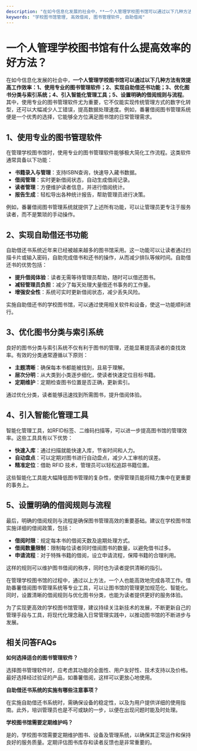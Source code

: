```yaml
---
description: "在如今信息化发展的社会中，**一个人管理学校图书馆可以通过以下几种方法有效提高工作效率：1、使用专业的图书管理软件；2、实现自助借还书功能；3、优化图书分类与索引系统；4、引入智能化管理工具；5、设置明确的借阅规则与流程**。其中，使用专业的图书管理软件尤为重要，它不仅能实现传统管理方式的数字化转型，还可以大幅减少人工错误，提高数据处理速度。例如，番薯借阅图书管理系统便是一个优秀的选择，它能够全方位满足图书馆的日常管理需求。"
keywords: "学校图书馆管理, 高效借阅, 图书管理软件, 自助借阅"
---
```

# 一个人管理学校图书馆有什么提高效率的好方法？

在如今信息化发展的社会中，**一个人管理学校图书馆可以通过以下几种方法有效提高工作效率：1、使用专业的图书管理软件；2、实现自助借还书功能；3、优化图书分类与索引系统；4、引入智能化管理工具；5、设置明确的借阅规则与流程**。其中，使用专业的图书管理软件尤为重要，它不仅能实现传统管理方式的数字化转型，还可以大幅减少人工错误，提高数据处理速度。例如，番薯借阅图书管理系统便是一个优秀的选择，它能够全方位满足图书馆的日常管理需求。

## 1、使用专业的图书管理软件

在管理学校图书馆时，使用专业的图书管理软件能够极大简化工作流程。这类软件通常具备以下功能：

- **书籍录入与管理**：支持ISBN查询，快速导入藏书数据。
- **借阅管理**：实时更新借阅状态，自动生成借阅记录。
- **读者管理**：方便维护读者信息，并进行借阅统计。
- **报告生成**：轻松导出各种统计报告，帮助管理员进行决策。

例如，番薯借阅图书管理系统就提供了上述所有功能，可以让管理员更专注于服务读者，而不是繁琐的手动操作。

## 2、实现自助借还书功能

自助借还书系统近年来已经被越来越多的图书馆采用。这一功能可以让读者通过扫描卡片或输入密码，自助完成借书和还书的操作，从而减少排队等候时间。自助借还书的优势包括：

- **提升借阅体验**：读者无需等待管理员帮助，随时可以借还图书。
- **减轻管理员负担**：减少了每天处理大量借还书事务的工作量。
- **增强安全性**：系统可实时更新借阅状态，减少丢失风险。

实施自助借还书的学校图书馆，可以通过使用相关软件和设备，使这一功能顺利进行。

## 3、优化图书分类与索引系统

良好的图书分类与索引系统不仅有利于图书的管理，还能显著提高读者的查找效率。有效的分类通常遵循以下原则：

- **主题清晰**：确保每本书都能被找到，且易于理解。
- **层次分明**：从大类到小类逐步细化，使读者快速定位目标书籍。
- **定期维护**：定期检查图书位置是否正确，更新索引。

通过优化分类，读者能够迅速找到所需图书，提升借阅体验。

## 4、引入智能化管理工具

智能化管理工具，如RFID标签、二维码扫描等，可以进一步提高图书馆的管理效率。这些工具具有以下优势：

- **快速入库**：通过扫描就能快速入库，节省时间和人力。
- **自动盘点**：可以定期对图书进行自动盘点，减少人工审核的误差。
- **精准定位**：借助 RFID 技术，管理员可以轻松追踪书籍位置。

这些智能化工具能大幅降低图书管理的复杂性，使得管理员能将精力集中在更重要的事务上。

## 5、设置明确的借阅规则与流程

最后，明确的借阅规则与流程是确保图书管理高效的重要基础。建议在学校图书馆实施详细的借阅政策，包括：

- **借阅时限**：规定每本书的借阅天数及逾期处理方式。
- **借阅数量限制**：限制每位读者同时借阅图书的数量，以避免借书过多。
- **申请流程**：对于特殊书籍的借阅，设立申请流程，保障书籍的合理利用。

这样的规则可以维护图书借阅的秩序，同时也为读者提供清晰的指引。

在管理学校图书馆的过程中，通过以上方法，一个人也能高效地完成各项工作。借助番薯借阅图书管理系统等专业工具，可以让图书馆的管理更加规范化、智能化。同时，设置清晰的借阅规则与优化图书分类，也能为读者提供更好的服务体验。 

为了实现更高效的学校图书馆管理，建议持续关注新技术的发展，不断更新自己的管理手段与工具，将现代化理念融入日常管理实践中，以推动图书馆的不断进步与发展。

## 相关问答FAQs

**如何选择适合的图书管理软件？** 

选择图书管理软件时，应考虑其功能的全面性、用户友好性、技术支持以及价格。最好选择经过验证的产品，如番薯借阅，这样可以更放心地使用。

**自助借还书系统的实施有哪些注意事项？**

在实施自助借还书系统时，需确保设备的稳定性，以及为用户提供详细的使用指南。此外，培训管理员也是不可或缺的一步，以便在出现问题时能及时处理。

**学校图书馆需要定期维护吗？**

是的，学校图书馆需要定期维护图书、设备及管理系统，以确保其正常运作和保持良好的服务质量。定期评估图书库存和读者反馈也是非常重要的。
